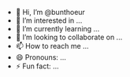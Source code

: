 - 👋 Hi, I’m @bunthoeur
- 👀 I’m interested in ...
- 🌱 I’m currently learning ...
- 💞️ I’m looking to collaborate on ...
- 📫 How to reach me ...
- 😄 Pronouns: ...
- ⚡ Fun fact: ...

<!---
bunthoeur/bunthoeur is a ✨ special ✨ repository because its `README.md` (this file) appears on your GitHub profile.
You can click the Preview link to take a look at your changes.
--->
